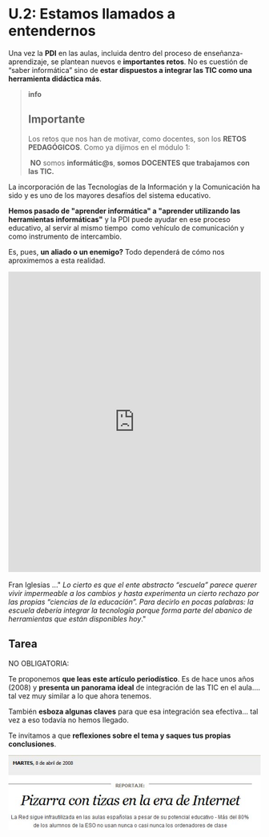 # U.2: Estamos llamados a entendernos

Una vez la **PDI** en las aulas, incluida dentro del proceso de enseñanza-aprendizaje, se plantean nuevos e **importantes retos**. No es cuestión de “saber informática” sino de **estar dispuestos a integrar las TIC como una herramienta didáctica más**.

>**info**
>
>## Importante
>
>Los retos que nos han de motivar, como docentes, son los **RETOS PEDAGÓGICOS**. Como ya dijimos en el módulo 1:
>
> **NO** somos **informátic@s**, **somos DOCENTES que trabajamos con las TIC.**

La incorporación de las Tecnologías de la Información y la Comunicación ha sido y es uno de los mayores desafíos del sistema educativo.

**Hemos pasado de "aprender informática" a "aprender utilizando las herramientas informáticas"** y la PDI puede ayudar en ese proceso educativo, al servir al mismo tiempo  como vehículo de comunicación y como instrumento de intercambio.

Es, pues, **un aliado o un enemigo?** Todo dependerá de cómo nos aproximemos a esta realidad.

<iframe src="https://docs.google.com/presentation/d/11jtCghLXqdULAD25DRDjX65nqyDt0Fl7Em6OnijBvTM/embed?start=false&amp;loop=true&amp;delayms=3000" frameborder="0" width="100%" height="600"></iframe>

Fran Iglesias ..." _Lo cierto es que el ente abstracto “escuela” parece querer vivir impermeable a los cambios y hasta experimenta un cierto rechazo por las propias “ciencias de la educación”. Para decirlo en pocas palabras: la escuela debería integrar la tecnología porque forma parte del abanico de herramientas que están disponibles hoy_."

## Tarea

NO OBLIGATORIA:

Te proponemos **que leas este artículo periodístico**. Es de hace unos años (2008) y **presenta un panorama ideal** de integración de las TIC en el aula.... tal vez muy similar a lo que ahora tenemos.

También **esboza algunas claves** para que esa integración sea efectiva... tal vez a eso todavía no hemos llegado.

Te invitamos a que **reflexiones sobre el tema y saques tus propias conclusiones**.


[![Artic_Pais](img/Artic_Pais.JPG)](http://elpais.com/diario/2008/04/08/sociedad/1207605601_850215.html)


